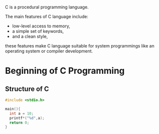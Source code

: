 C is a procedural programming language.

The main features of C language include:
- low-level access to memory,
- a simple set of keywords,
- and a clean style,

these features make C language suitable for system programmings like an operating system or compiler development.

# Beginning of C Programming

## Structure of C
```C
#include <stdio.h>

main(){
  int a = 10;
  printf*("%d",a);
  return 0;
}
```
